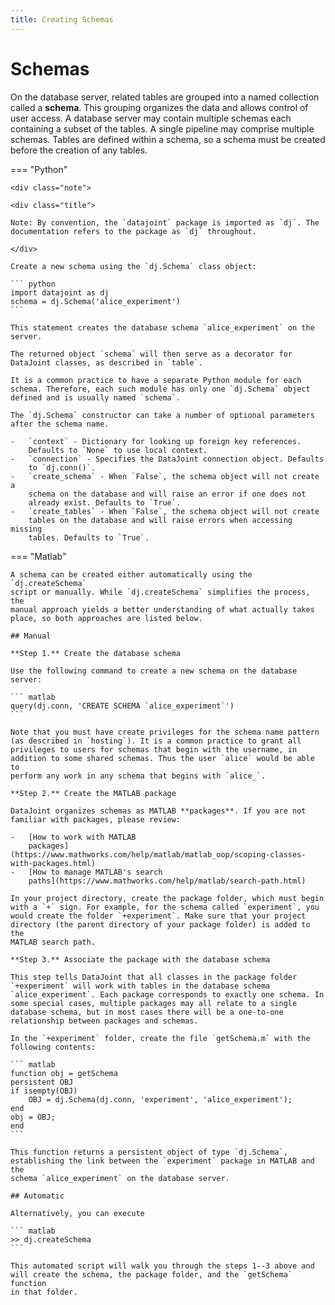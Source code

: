 ```yaml
---
title: Creating Schemas
---
```


# Schemas

On the database server, related tables are grouped into a named
collection called a **schema**. This grouping organizes the data and
allows control of user access. A database server may contain multiple
schemas each containing a subset of the tables. A single pipeline may
comprise multiple schemas. Tables are defined within a schema, so a
schema must be created before the creation of any tables.

=== "Python"

    <div class="note">

    <div class="title">

    Note: By convention, the `datajoint` package is imported as `dj`. The
    documentation refers to the package as `dj` throughout.

    </div>

    Create a new schema using the `dj.Schema` class object:

    ``` python
    import datajoint as dj
    schema = dj.Schema('alice_experiment')
    ```

    This statement creates the database schema `alice_experiment` on the
    server.

    The returned object `schema` will then serve as a decorator for
    DataJoint classes, as described in `table`.

    It is a common practice to have a separate Python module for each
    schema. Therefore, each such module has only one `dj.Schema` object
    defined and is usually named `schema`.

    The `dj.Schema` constructor can take a number of optional parameters
    after the schema name.

    -   `context` - Dictionary for looking up foreign key references.
        Defaults to `None` to use local context.
    -   `connection` - Specifies the DataJoint connection object. Defaults
        to `dj.conn()`.
    -   `create_schema` - When `False`, the schema object will not create a
        schema on the database and will raise an error if one does not
        already exist. Defaults to `True`.
    -   `create_tables` - When `False`, the schema object will not create
        tables on the database and will raise errors when accessing missing
        tables. Defaults to `True`.

=== "Matlab"

    A schema can be created either automatically using the `dj.createSchema`
    script or manually. While `dj.createSchema` simplifies the process, the
    manual approach yields a better understanding of what actually takes
    place, so both approaches are listed below.

    ## Manual

    **Step 1.** Create the database schema

    Use the following command to create a new schema on the database server:

    ``` matlab
    query(dj.conn, 'CREATE SCHEMA `alice_experiment`')
    ```

    Note that you must have create privileges for the schema name pattern
    (as described in `hosting`). It is a common practice to grant all
    privileges to users for schemas that begin with the username, in
    addition to some shared schemas. Thus the user `alice` would be able to
    perform any work in any schema that begins with `alice_`.

    **Step 2.** Create the MATLAB package

    DataJoint organizes schemas as MATLAB **packages**. If you are not
    familiar with packages, please review:

    -   [How to work with MATLAB
        packages](https://www.mathworks.com/help/matlab/matlab_oop/scoping-classes-with-packages.html)
    -   [How to manage MATLAB's search
        paths](https://www.mathworks.com/help/matlab/search-path.html)

    In your project directory, create the package folder, which must begin
    with a `+` sign. For example, for the schema called `experiment`, you
    would create the folder `+experiment`. Make sure that your project
    directory (the parent directory of your package folder) is added to the
    MATLAB search path.

    **Step 3.** Associate the package with the database schema

    This step tells DataJoint that all classes in the package folder
    `+experiment` will work with tables in the database schema
    `alice_experiment`. Each package corresponds to exactly one schema. In
    some special cases, multiple packages may all relate to a single
    database schema, but in most cases there will be a one-to-one
    relationship between packages and schemas.

    In the `+experiment` folder, create the file `getSchema.m` with the
    following contents:

    ``` matlab
    function obj = getSchema
    persistent OBJ
    if isempty(OBJ)
        OBJ = dj.Schema(dj.conn, 'experiment', 'alice_experiment');
    end
    obj = OBJ;
    end
    ```

    This function returns a persistent object of type `dj.Schema`,
    establishing the link between the `experiment` package in MATLAB and the
    schema `alice_experiment` on the database server.

    ## Automatic

    Alternatively, you can execute

    ``` matlab
    >> dj.createSchema
    ```

    This automated script will walk you through the steps 1--3 above and
    will create the schema, the package folder, and the `getSchema` function
    in that folder.
